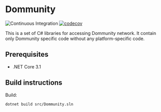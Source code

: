 # Dommunity
![Continuous Integration](https://github.com/dommunity/dommunity/workflows/Continuous%20Integration/badge.svg?branch=master&event=push)
[![codecov](https://codecov.io/gh/dommunity/dommunity/branch/master/graph/badge.svg)](https://codecov.io/gh/dommunity/dommunity)

This is a set of C# libraries for accessing Dommunity network. It contain only Dommunity specific code without any platform-specific code.

## Prerequisites

- .NET Core 3.1

## Build instructions

Build:

```sh
dotnet build src/Dommunity.sln
```
